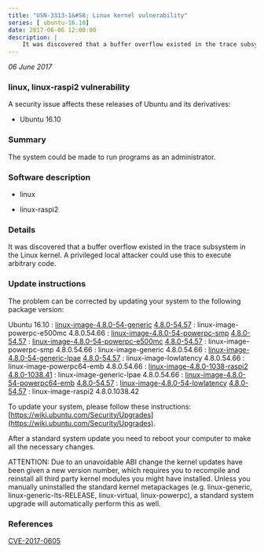 ```yaml
---
title: "USN-3313-1&#58; Linux kernel vulnerability"
series: [ ubuntu-16.10]
date: 2017-06-06 12:00:00
description: |
    It was discovered that a buffer overflow existed in the trace subsystem in the Linux kernel. A privileged local attacker could use this to execute arbitrary code. 
--- 
```

 
 

*06 June 2017*

### linux, linux-raspi2 vulnerability

A security issue affects these releases of Ubuntu and its derivatives:

* Ubuntu 16.10

### Summary

The system could be made to run programs as an administrator. 

### Software description

* linux 

* linux-raspi2 

### Details

It was discovered that a buffer overflow existed in the trace subsystem in the Linux kernel. A privileged local attacker could use this to execute arbitrary code. 

### Update instructions

The problem can be corrected by updating your system to the following package version:

Ubuntu 16.10
 : [linux-image-4.8.0-54-generic](https://launchpad.net/ubuntu/+source/linux) <span> [4.8.0-54.57](https://launchpad.net/ubuntu/+source/linux/4.8.0-54.57) </span> 
 : linux-image-powerpc-e500mc <span>4.8.0.54.66</span>
 : [linux-image-4.8.0-54-powerpc-smp](https://launchpad.net/ubuntu/+source/linux) <span> [4.8.0-54.57](https://launchpad.net/ubuntu/+source/linux/4.8.0-54.57) </span> 
 : [linux-image-4.8.0-54-powerpc-e500mc](https://launchpad.net/ubuntu/+source/linux) <span> [4.8.0-54.57](https://launchpad.net/ubuntu/+source/linux/4.8.0-54.57) </span> 
 : linux-image-powerpc-smp <span>4.8.0.54.66</span>
 : linux-image-generic <span>4.8.0.54.66</span>
 : [linux-image-4.8.0-54-generic-lpae](https://launchpad.net/ubuntu/+source/linux) <span> [4.8.0-54.57](https://launchpad.net/ubuntu/+source/linux/4.8.0-54.57) </span> 
 : linux-image-lowlatency <span>4.8.0.54.66</span>
 : linux-image-powerpc64-emb <span>4.8.0.54.66</span>
 : [linux-image-4.8.0-1038-raspi2](https://launchpad.net/ubuntu/+source/linux-raspi2) <span> [4.8.0-1038.41](https://launchpad.net/ubuntu/+source/linux-raspi2/4.8.0-1038.41) </span> 
 : linux-image-generic-lpae <span>4.8.0.54.66</span>
 : [linux-image-4.8.0-54-powerpc64-emb](https://launchpad.net/ubuntu/+source/linux) <span> [4.8.0-54.57](https://launchpad.net/ubuntu/+source/linux/4.8.0-54.57) </span> 
 : [linux-image-4.8.0-54-lowlatency](https://launchpad.net/ubuntu/+source/linux) <span> [4.8.0-54.57](https://launchpad.net/ubuntu/+source/linux/4.8.0-54.57) </span> 
 : linux-image-raspi2 <span>4.8.0.1038.42</span>

To update your system, please follow these instructions: [https://wiki.ubuntu.com/Security/Upgrades](https://wiki.ubuntu.com/Security/Upgrades).

After a standard system update you need to reboot your computer to make all the necessary changes.

ATTENTION: Due to an unavoidable ABI change the kernel updates have been given a new version number, which requires you to recompile and reinstall all third party kernel modules you might have installed. Unless you manually uninstalled the standard kernel metapackages (e.g. linux-generic, linux-generic-lts-RELEASE, linux-virtual, linux-powerpc), a standard system upgrade will automatically perform this as well. 

### References

 
 [CVE-2017-0605](http://people.ubuntu.com/~ubuntu-security/cve/CVE-2017-0605)
 

